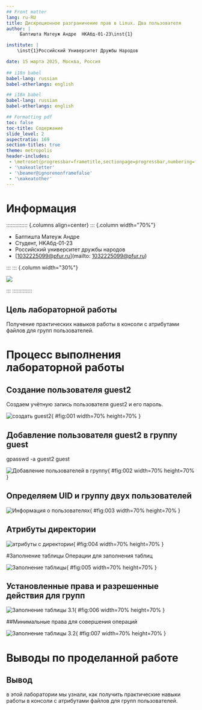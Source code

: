 ```yaml
---
## Front matter
lang: ru-RU
title: Дискреционное разграничение прав в Linux. Два пользователя
author: |
	 Баптишта Матеуж Андре  НKAбд-01-23\inst{1}

institute: |
	\inst{1}Российский Университет Дружбы Народов

date: 15 марта 2025, Москва, Россия
        
## i18n babel
babel-lang: russian
babel-otherlangs: english

## i18n babel
babel-lang: russian
babel-otherlangs: english

## Formatting pdf
toc: false
toc-title: Содержание
slide_level: 2
aspectratio: 169
section-titles: true
theme: metropolis
header-includes:
 - \metroset{progressbar=frametitle,sectionpage=progressbar,numbering=fraction}
 - '\makeatletter'
 - '\beamer@ignorenonframefalse'
 - '\makeatother'
---
```


# Информация

:::::::::::::: {.columns align=center}
::: {.column width="70%"}

  * Баптишта Матеуж Андре 
  * Студент, НKAбд-01-23
  * Российский университет дружбы народов
  * [1032225099@pfur.ru](mailto: 1032225099@pfur.ru)

:::
::: {.column width="30%"}

![](image/100.jpg)

:::
:::::::::::::

## Цель лабораторной работы

Получение практических навыков работы в консоли с атрибутами файлов для групп пользователей.

# Процесс выполнения лабораторной работы

## Создание пользователя guest2
 Cоздаем учётную запись пользователя guest2 и его пароль.
 
![создать guest2](image/3.png){ #fig:001 width=70% height=70% }


## Добавление пользователя guest2 в группу guest
gpasswd -a guest2 guest

![Добавление пользователей в группу](image/4.png){ #fig:002 width=70% height=70% }

## Определяем UID и группу двух пользователей

![Информация о пользователях](image/7.png){ #fig:003 width=70% height=70% }


## Атрибуты директории

![атрибуты с директории](image/5.png){ #fig:004 width=70% height=70% }

#Заполнение таблицы
Операции для заполнения таблиц

 ![Заполнение таблицы](image/11.png){ #fig:005 width=70% height=70% }

## Установленные права и разрешенные действия для групп

![Заполнение таблицы 3.1](image/11b.png){ #fig:006 width=70% height=70% }

##Минимальные права для совершения операций

![Заполнение таблицы 3.2](image/11c.png){ #fig:007 width=70% height=70% }


# Выводы по проделанной работе

## Вывод

в этой лаборатории мы узнали, как получить практические навыки работы в консоли с атрибутами файлов для групп пользователей.

